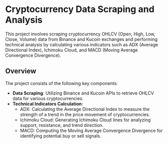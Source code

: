 # Cryptocurrency Data Scraping and Analysis

This project involves scraping cryptocurrency OHLCV (Open, High, Low, Close, Volume) data from Binance and Kucoin exchanges and performing technical analysis by calculating various indicators such as ADX (Average Directional Index), Ichimoku Cloud, and MACD (Moving Average Convergence Divergence).

## Overview

The project consists of the following key components:

- **Data Scraping**: Utilizing Binance and Kucoin APIs to retrieve OHLCV data for various cryptocurrencies.
- **Technical Indicators Calculation**:
  - ADX: Calculating the Average Directional Index to measure the strength of a trend in the price movement of cryptocurrencies.
  - Ichimoku Cloud: Generating Ichimoku Cloud lines for analyzing support, resistance, and trend direction.
  - MACD: Computing the Moving Average Convergence Divergence for identifying potential buy or sell signals.